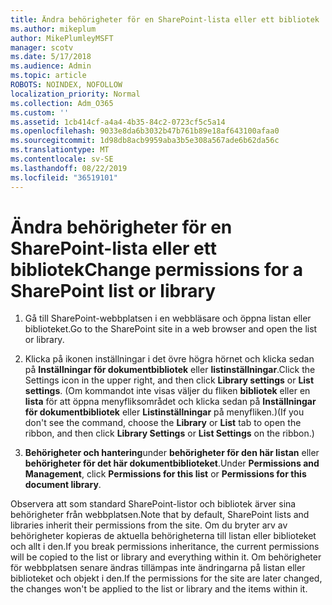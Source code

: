 ```yaml
---
title: Ändra behörigheter för en SharePoint-lista eller ett bibliotek
ms.author: mikeplum
author: MikePlumleyMSFT
manager: scotv
ms.date: 5/17/2018
ms.audience: Admin
ms.topic: article
ROBOTS: NOINDEX, NOFOLLOW
localization_priority: Normal
ms.collection: Adm_O365
ms.custom: ''
ms.assetid: 1cb414cf-a4a4-4b35-84c2-0723cf5c5a14
ms.openlocfilehash: 9033e8da6b3032b47b761b89e18af643100afaa0
ms.sourcegitcommit: 1d98db8acb9959aba3b5e308a567ade6b62da56c
ms.translationtype: MT
ms.contentlocale: sv-SE
ms.lasthandoff: 08/22/2019
ms.locfileid: "36519101"
---
```

# <a name="change-permissions-for-a-sharepoint-list-or-library"></a><span data-ttu-id="50f91-102">Ändra behörigheter för en SharePoint-lista eller ett bibliotek</span><span class="sxs-lookup"><span data-stu-id="50f91-102">Change permissions for a SharePoint list or library</span></span>

1. <span data-ttu-id="50f91-103">Gå till SharePoint-webbplatsen i en webbläsare och öppna listan eller biblioteket.</span><span class="sxs-lookup"><span data-stu-id="50f91-103">Go to the SharePoint site in a web browser and open the list or library.</span></span>
    
2. <span data-ttu-id="50f91-104">Klicka på ikonen inställningar i det övre högra hörnet och klicka sedan på **Inställningar för dokumentbibliotek** eller **listinställningar**.</span><span class="sxs-lookup"><span data-stu-id="50f91-104">Click the Settings icon in the upper right, and then click **Library settings** or **List settings**.</span></span> <span data-ttu-id="50f91-105">(Om kommandot inte visas väljer du fliken **bibliotek** eller en **lista** för att öppna menyfliksområdet och klicka sedan på **Inställningar för dokumentbibliotek** eller **Listinställningar** på menyfliken.)</span><span class="sxs-lookup"><span data-stu-id="50f91-105">(If you don't see the command, choose the **Library** or **List** tab to open the ribbon, and then click **Library Settings** or **List Settings** on the ribbon.)</span></span> 
    
3. <span data-ttu-id="50f91-106">**Behörigheter och hantering**under **behörigheter för den här listan** eller **behörigheter för det här dokumentbiblioteket**.</span><span class="sxs-lookup"><span data-stu-id="50f91-106">Under **Permissions and Management**, click **Permissions for this list** or **Permissions for this document library**.</span></span>
    
<span data-ttu-id="50f91-107">Observera att som standard SharePoint-listor och bibliotek ärver sina behörigheter från webbplatsen.</span><span class="sxs-lookup"><span data-stu-id="50f91-107">Note that by default, SharePoint lists and libraries inherit their permissions from the site.</span></span> <span data-ttu-id="50f91-108">Om du bryter arv av behörigheter kopieras de aktuella behörigheterna till listan eller biblioteket och allt i den.</span><span class="sxs-lookup"><span data-stu-id="50f91-108">If you break permissions inheritance, the current permissions will be copied to the list or library and everything within it.</span></span> <span data-ttu-id="50f91-109">Om behörigheter för webbplatsen senare ändras tillämpas inte ändringarna på listan eller biblioteket och objekt i den.</span><span class="sxs-lookup"><span data-stu-id="50f91-109">If the permissions for the site are later changed, the changes won't be applied to the list or library and the items within it.</span></span>
  

